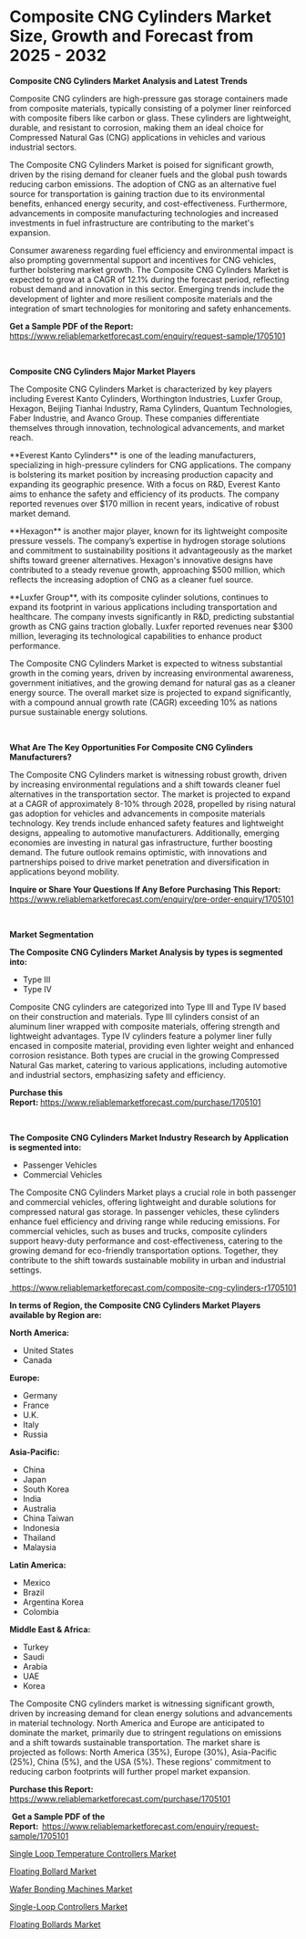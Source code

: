 <p><h1>Composite CNG Cylinders Market Size, Growth and Forecast from 2025 - 2032</h1></p><p><strong>Composite CNG Cylinders Market Analysis and Latest Trends</strong></p>
<p><p>Composite CNG cylinders are high-pressure gas storage containers made from composite materials, typically consisting of a polymer liner reinforced with composite fibers like carbon or glass. These cylinders are lightweight, durable, and resistant to corrosion, making them an ideal choice for Compressed Natural Gas (CNG) applications in vehicles and various industrial sectors.</p><p>The Composite CNG Cylinders Market is poised for significant growth, driven by the rising demand for cleaner fuels and the global push towards reducing carbon emissions. The adoption of CNG as an alternative fuel source for transportation is gaining traction due to its environmental benefits, enhanced energy security, and cost-effectiveness. Furthermore, advancements in composite manufacturing technologies and increased investments in fuel infrastructure are contributing to the market's expansion.</p><p>Consumer awareness regarding fuel efficiency and environmental impact is also prompting governmental support and incentives for CNG vehicles, further bolstering market growth. The Composite CNG Cylinders Market is expected to grow at a CAGR of 12.1% during the forecast period, reflecting robust demand and innovation in this sector. Emerging trends include the development of lighter and more resilient composite materials and the integration of smart technologies for monitoring and safety enhancements.</p></p>
<p><strong>Get a Sample PDF of the Report:&nbsp;</strong> <a href="https://www.reliablemarketforecast.com/enquiry/request-sample/1705101?utm_campaign=1833&utm_medium=2&utm_source=Github&utm_content=ia&utm_term=27032025&utm_id=composite-cng-cylinders">https://www.reliablemarketforecast.com/enquiry/request-sample/1705101</a></p>
<p>&nbsp;</p>
<p><strong>Composite CNG Cylinders Major Market Players</strong></p>
<p><p>The Composite CNG Cylinders Market is characterized by key players including Everest Kanto Cylinders, Worthington Industries, Luxfer Group, Hexagon, Beijing Tianhai Industry, Rama Cylinders, Quantum Technologies, Faber Industrie, and Avanco Group. These companies differentiate themselves through innovation, technological advancements, and market reach.</p><p>**Everest Kanto Cylinders** is one of the leading manufacturers, specializing in high-pressure cylinders for CNG applications. The company is bolstering its market position by increasing production capacity and expanding its geographic presence. With a focus on R&D, Everest Kanto aims to enhance the safety and efficiency of its products. The company reported revenues over $170 million in recent years, indicative of robust market demand.</p><p>**Hexagon** is another major player, known for its lightweight composite pressure vessels. The company’s expertise in hydrogen storage solutions and commitment to sustainability positions it advantageously as the market shifts toward greener alternatives. Hexagon's innovative designs have contributed to a steady revenue growth, approaching $500 million, which reflects the increasing adoption of CNG as a cleaner fuel source.</p><p>**Luxfer Group**, with its composite cylinder solutions, continues to expand its footprint in various applications including transportation and healthcare. The company invests significantly in R&D, predicting substantial growth as CNG gains traction globally. Luxfer reported revenues near $300 million, leveraging its technological capabilities to enhance product performance.</p><p>The Composite CNG Cylinders Market is expected to witness substantial growth in the coming years, driven by increasing environmental awareness, government initiatives, and the growing demand for natural gas as a cleaner energy source. The overall market size is projected to expand significantly, with a compound annual growth rate (CAGR) exceeding 10% as nations pursue sustainable energy solutions.</p></p>
<p>&nbsp;</p>
<p><strong>What Are The Key Opportunities For Composite CNG Cylinders Manufacturers?</strong></p>
<p><p>The Composite CNG Cylinders market is witnessing robust growth, driven by increasing environmental regulations and a shift towards cleaner fuel alternatives in the transportation sector. The market is projected to expand at a CAGR of approximately 8-10% through 2028, propelled by rising natural gas adoption for vehicles and advancements in composite materials technology. Key trends include enhanced safety features and lightweight designs, appealing to automotive manufacturers. Additionally, emerging economies are investing in natural gas infrastructure, further boosting demand. The future outlook remains optimistic, with innovations and partnerships poised to drive market penetration and diversification in applications beyond mobility.</p></p>
<p><strong>Inquire or Share Your Questions If Any Before Purchasing This Report:</strong> <a href="https://www.reliablemarketforecast.com/enquiry/pre-order-enquiry/1705101?utm_campaign=1833&utm_medium=2&utm_source=Github&utm_content=ia&utm_term=27032025&utm_id=composite-cng-cylinders">https://www.reliablemarketforecast.com/enquiry/pre-order-enquiry/1705101</a></p>
<p>&nbsp;</p>
<p><strong>Market Segmentation</strong></p>
<p><strong>The Composite CNG Cylinders Market Analysis by types is segmented into:</strong></p>
<p><ul><li>Type III</li><li>Type IV</li></ul></p>
<p><p>Composite CNG cylinders are categorized into Type III and Type IV based on their construction and materials. Type III cylinders consist of an aluminum liner wrapped with composite materials, offering strength and lightweight advantages. Type IV cylinders feature a polymer liner fully encased in composite material, providing even lighter weight and enhanced corrosion resistance. Both types are crucial in the growing Compressed Natural Gas market, catering to various applications, including automotive and industrial sectors, emphasizing safety and efficiency.</p></p>
<p><strong>Purchase this Report:&nbsp;</strong><a href="https://www.reliablemarketforecast.com/purchase/1705101?utm_campaign=1833&utm_medium=2&utm_source=Github&utm_content=ia&utm_term=27032025&utm_id=composite-cng-cylinders">https://www.reliablemarketforecast.com/purchase/1705101</a></p>
<p>&nbsp;</p>
<p><strong>The Composite CNG Cylinders Market Industry Research by Application is segmented into:</strong></p>
<p><ul><li>Passenger Vehicles</li><li>Commercial Vehicles</li></ul></p>
<p><p>The Composite CNG Cylinders Market plays a crucial role in both passenger and commercial vehicles, offering lightweight and durable solutions for compressed natural gas storage. In passenger vehicles, these cylinders enhance fuel efficiency and driving range while reducing emissions. For commercial vehicles, such as buses and trucks, composite cylinders support heavy-duty performance and cost-effectiveness, catering to the growing demand for eco-friendly transportation options. Together, they contribute to the shift towards sustainable mobility in urban and industrial settings.</p></p>
<p><a href="https://www.reliablemarketforecast.com/composite-cng-cylinders-r1705101?utm_campaign=1833&utm_medium=2&utm_source=Github&utm_content=ia&utm_term=27032025&utm_id=composite-cng-cylinders">&nbsp;https://www.reliablemarketforecast.com/composite-cng-cylinders-r1705101</a></p>
<p><strong>In terms of Region, the Composite CNG Cylinders Market Players available by Region are:</strong></p>
<p>
    <p> <strong> North America: </strong>
        <ul>
            <li>United States</li>
            <li>Canada</li>
        </ul>
        </p> 
    <p> <strong> Europe: </strong>
        <ul>
            <li>Germany</li>
            <li>France</li>
            <li>U.K.</li>
            <li>Italy</li>
            <li>Russia</li>
        </ul>
        </p> 
    <p> <strong> Asia-Pacific: </strong>
        <ul>
            <li>China</li>
            <li>Japan</li>
            <li>South Korea</li>
            <li>India</li>
            <li>Australia</li>
            <li>China Taiwan</li>
            <li>Indonesia</li>
            <li>Thailand</li>
            <li>Malaysia</li>
        </ul>
        </p> 
    <p> <strong> Latin America: </strong>
        <ul>
            <li>Mexico</li>
            <li>Brazil</li>
            <li>Argentina Korea</li>
            <li>Colombia</li>
        </ul>
        </p> 
    <p> <strong> Middle East & Africa: </strong>
        <ul>
            <li>Turkey</li>
            <li>Saudi</li>
            <li>Arabia</li>
            <li>UAE</li>
            <li>Korea</li>
        </ul>
    </p>
    </p>
<p><p>The Composite CNG cylinders market is witnessing significant growth, driven by increasing demand for clean energy solutions and advancements in material technology. North America and Europe are anticipated to dominate the market, primarily due to stringent regulations on emissions and a shift towards sustainable transportation. The market share is projected as follows: North America (35%), Europe (30%), Asia-Pacific (25%), China (5%), and the USA (5%). These regions' commitment to reducing carbon footprints will further propel market expansion.</p></p>
<p><strong>Purchase this Report: </strong><a href="https://www.reliablemarketforecast.com/purchase/1705101?utm_campaign=1833&utm_medium=2&utm_source=Github&utm_content=ia&utm_term=27032025&utm_id=composite-cng-cylinders">https://www.reliablemarketforecast.com/purchase/1705101</a></p>
<p>&nbsp;<strong>Get a Sample PDF of the Report:&nbsp;&nbsp;</strong><a href="https://www.reliablemarketforecast.com/enquiry/request-sample/1705101?utm_campaign=1833&utm_medium=2&utm_source=Github&utm_content=ia&utm_term=27032025&utm_id=composite-cng-cylinders">https://www.reliablemarketforecast.com/enquiry/request-sample/1705101</a></p>
<p><strong></strong></p>
<p><p><a href="https://github.com/jhoonatsev/Market-Research-Report-List-1/blob/main/single-loop-temperature-controllers-market.md?utm_campaign=1833&utm_medium=2&utm_source=Github&utm_content=ia&utm_term=27032025&utm_id=composite-cng-cylinders">Single Loop Temperature Controllers Market</a></p><p><a href="https://github.com/boccalyver5k/Market-Research-Report-List-1/blob/main/floating-bollard-market.md?utm_campaign=1833&utm_medium=2&utm_source=Github&utm_content=ia&utm_term=27032025&utm_id=composite-cng-cylinders">Floating Bollard Market</a></p><p><a href="https://github.com/kirstejuvet/Market-Research-Report-List-1/blob/main/wafer-bonding-machines-market.md?utm_campaign=1833&utm_medium=2&utm_source=Github&utm_content=ia&utm_term=27032025&utm_id=composite-cng-cylinders">Wafer Bonding Machines Market</a></p><p><a href="https://github.com/hamremunazm4/Market-Research-Report-List-1/blob/main/single-loop-controllers-market.md?utm_campaign=1833&utm_medium=2&utm_source=Github&utm_content=ia&utm_term=27032025&utm_id=composite-cng-cylinders">Single-Loop Controllers Market</a></p><p><a href="https://github.com/plawragarile/Market-Research-Report-List-1/blob/main/floating-bollards-market.md?utm_campaign=1833&utm_medium=2&utm_source=Github&utm_content=ia&utm_term=27032025&utm_id=composite-cng-cylinders">Floating Bollards Market</a></p></p>